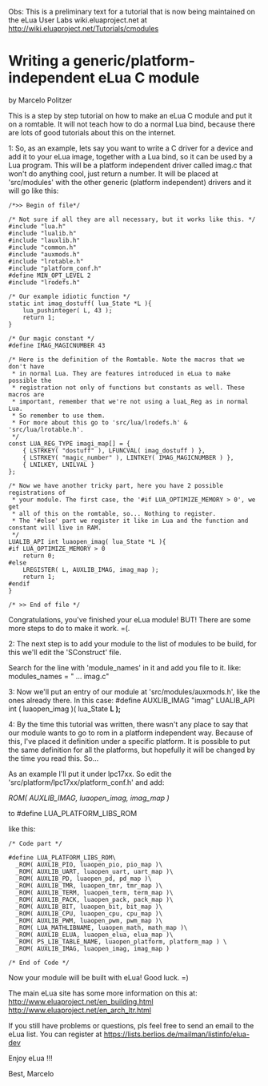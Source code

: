 Obs: This is a preliminary text for a tutorial that is now being maintained on the eLua User Labs wiki.eluaproject.net at http://wiki.eluaproject.net/Tutorials/cmodules



# Writing a generic/platform-independent eLua C module #
by Marcelo Politzer

This is a step by step tutorial on how to make an eLua C module and put it on a romtable. It will not teach how to do a normal Lua bind, because there are lots of good tutorials about this on the internet.

1:
So, as an example, lets say you want to write a C driver for a device and add it to your eLua image, together with a Lua bind, so it can be used by a Lua program.
This will be a platform independent driver called imag.c that won't do
anything cool, just return a number. It will be placed at 'src/modules' with
the other generic (platform independent) drivers and it will go like this:

```
/*>> Begin of file*/

/* Not sure if all they are all necessary, but it works like this. */
#include "lua.h"
#include "lualib.h"
#include "lauxlib.h"
#include "common.h"
#include "auxmods.h"
#include "lrotable.h"
#include "platform_conf.h"
#define MIN_OPT_LEVEL 2
#include "lrodefs.h"

/* Our example idiotic function */
static int imag_dostuff( lua_State *L ){
	lua_pushinteger( L, 43 );
	return 1;
}

/* Our magic constant */
#define IMAG_MAGICNUMBER 43

/* Here is the definition of the Romtable. Note the macros that we don't have
 * in normal Lua. They are features introduced in eLua to make possible the
 * registration not only of functions but constants as well. These macros are
 * important, remember that we're not using a luaL_Reg as in normal Lua.
 * So remember to use them.
 * For more about this go to 'src/lua/lrodefs.h' & 'src/lua/lrotable.h'.
 */
const LUA_REG_TYPE imagi_map[] = {
	{ LSTRKEY( "dostuff" ), LFUNCVAL( imag_dostuff ) },
	{ LSTRKEY( "magic_number" ), LINTKEY( IMAG_MAGICNUMBER ) },
	{ LNILKEY, LNILVAL }
};

/* Now we have another tricky part, here you have 2 possible registrations of
 * your module. The first case, the '#if LUA_OPTIMIZE_MEMORY > 0', we get 
 * all of this on the romtable, so... Nothing to register.
 * The '#else' part we register it like in Lua and the function and constant will live in RAM.
 */
LUALIB_API int luaopen_imag( lua_State *L ){
#if LUA_OPTIMIZE_MEMORY > 0
	return 0;
#else
	LREGISTER( L, AUXLIB_IMAG, imag_map );
	return 1;
#endif
}

/* >> End of file */
```

Congratulations, you've finished your eLua module! BUT! There are some more
steps to do to make it work. =(.

2:
The next step is to add your module to the list of modules to be build, for
this we'll edit the 'SConstruct' file.

Search for the line with 'module\_names' in it and add you file to it.
like: modules\_names = " ... imag.c"

3:
Now we'll put an entry of our module at 'src/modules/auxmods.h', like the
ones already there. In this case:
#define AUXLIB\_IMAG "imag"
LUALIB\_API int ( luaopen\_imag )( lua\_State **L );**

4:
By the time this tutorial was written, there wasn't any place to say that our
module wants to go to rom in a platform independent way. Because of this,
I've placed it definition under a specific platform. It is possible to put
the same definition for all the platforms, but hopefully it will be changed
by the time you read this. So...

As an example I'll put it under lpc17xx. So edit the
'src/platform/lpc17xx/platform\_conf.h' and add:

_ROM( AUXLIB\_IMAG, luaopen\_imag, imag\_map )_

to #define LUA\_PLATFORM\_LIBS\_ROM

like this:

```
/* Code part */

#define LUA_PLATFORM_LIBS_ROM\
  _ROM( AUXLIB_PIO, luaopen_pio, pio_map )\
  _ROM( AUXLIB_UART, luaopen_uart, uart_map )\
  _ROM( AUXLIB_PD, luaopen_pd, pd_map )\
  _ROM( AUXLIB_TMR, luaopen_tmr, tmr_map )\
  _ROM( AUXLIB_TERM, luaopen_term, term_map )\
  _ROM( AUXLIB_PACK, luaopen_pack, pack_map )\
  _ROM( AUXLIB_BIT, luaopen_bit, bit_map )\
  _ROM( AUXLIB_CPU, luaopen_cpu, cpu_map )\
  _ROM( AUXLIB_PWM, luaopen_pwm, pwm_map )\
  _ROM( LUA_MATHLIBNAME, luaopen_math, math_map )\
  _ROM( AUXLIB_ELUA, luaopen_elua, elua_map )\
  _ROM( PS_LIB_TABLE_NAME, luaopen_platform, platform_map ) \
  _ROM( AUXLIB_IMAG, luaopen_imag, imag_map )

/* End of Code */
```

Now your module will be built with eLua! Good luck. =)

The main eLua site has some more information on this at:
http://www.eluaproject.net/en_building.html
http://www.eluaproject.net/en_arch_ltr.html

If you still have problems or questions, pls feel free to send an email to the eLua list. You can register at https://lists.berlios.de/mailman/listinfo/elua-dev

Enjoy eLua !!!

Best,
Marcelo